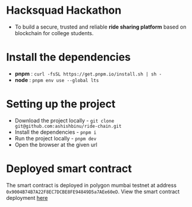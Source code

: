 # Hacksquad Hackathon

* To build a secure, trusted and reliable **ride sharing platform** based on blockchain for college students.

# Install the dependencies

* **pnpm** : `curl -fsSL https://get.pnpm.io/install.sh | sh -`
* **node** : `pnpm env use --global lts`

# Setting up the project

* Download the project locally - `git clone git@github.com:ashishbinu/ride-chain.git`
* Install the dependencies - `pnpm i`
* Run the project locally - `pnpm dev`
* Open the browser at the given url


# Deployed smart contract

The smart contract is deployed in polygon mumbai testnet at address `0x9004B74B7A22F8EC7DCBE8FE94849D5a7AEe60eD`. View the smart contract deployment [here](https://mumbai.polygonscan.com/address/0x9004B74B7A22F8EC7DCBE8FE94849D5a7AEe60eD) 
